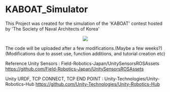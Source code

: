 # KABOAT_Simulator
This Project was created for the simulation of the 'KABOAT' contest hosted by 'The Society of Naval Architects of Korea'
<p align="center">
  <img src="https://github.com/WinterRat/KABOAT_Simulator/issues/1">
</p>
The code will be uploaded after a few modifications.(Maybe a few weeks?)
(Modifications due to asset use, function additions, and tutorial creation etc)

Reference
Unity Sensors : Field-Robotics-Japan/UnitySensorsROSAssets
https://github.com/Field-Robotics-Japan/UnitySensorsROSAssets

Unity URDF, TCP CONNECT, TCP END POINT : Unity-Technologies/Unity-Robotics-Hub
https://github.com/Unity-Technologies/Unity-Robotics-Hub
